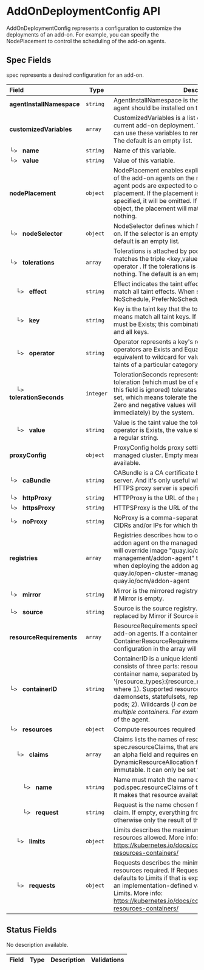# AddOnDeploymentConfig API

AddOnDeploymentConfig represents a configuration to customize the deployments of an add-on.
For example, you can specify the NodePlacement to control the scheduling of the add-on agents.

## Spec Fields

spec represents a desired configuration for an add-on.

| Field | Type | Description | Validations |
|:---|---|---|---|
|  **agentInstallNamespace** | `string` | AgentInstallNamespace is the namespace where the add-on agent should be installed on the managed cluster. | `Pattern=^[a-z0-9]([-a-z0-9]*[a-z0-9])?$` |
|  **customizedVariables** | `array` | CustomizedVariables is a list of name-value variables for the current add-on deployment. The add-on implementation can use these variables to render its add-on deployment. The default is an empty list. | N/A |
| └>&nbsp;&nbsp; **name** | `string` | Name of this variable. | `Pattern=^[a-zA-Z_][_a-zA-Z0-9]*$` |
| └>&nbsp;&nbsp; **value** | `string` | Value of this variable. | N/A |
|  **nodePlacement** | `object` | NodePlacement enables explicit control over the scheduling of the add-on agents on the managed cluster. All add-on agent pods are expected to comply with this node placement. If the placement is nil, the placement is not specified, it will be omitted. If the placement is an empty object, the placement will match all nodes and tolerate nothing. | N/A |
| └>&nbsp;&nbsp; **nodeSelector** | `object` | NodeSelector defines which Nodes the Pods are scheduled on. If the selector is an empty list, it will match all nodes. The default is an empty list. | N/A |
| └>&nbsp;&nbsp; **tolerations** | `array` | Tolerations is attached by pods to tolerate any taint that matches the triple <key,value,effect> using the matching operator <operator>. If the tolerations is an empty list, it will tolerate nothing. The default is an empty list. | N/A |
| &nbsp;&nbsp;&nbsp;&nbsp;└>&nbsp;&nbsp; **effect** | `string` | Effect indicates the taint effect to match. Empty means match all taint effects. When specified, allowed values are NoSchedule, PreferNoSchedule and NoExecute. | N/A |
| &nbsp;&nbsp;&nbsp;&nbsp;└>&nbsp;&nbsp; **key** | `string` | Key is the taint key that the toleration applies to. Empty means match all taint keys. If the key is empty, operator must be Exists; this combination means to match all values and all keys. | N/A |
| &nbsp;&nbsp;&nbsp;&nbsp;└>&nbsp;&nbsp; **operator** | `string` | Operator represents a key's relationship to the value. Valid operators are Exists and Equal. Defaults to Equal. Exists is equivalent to wildcard for value, so that a pod can tolerate all taints of a particular category. | N/A |
| &nbsp;&nbsp;&nbsp;&nbsp;└>&nbsp;&nbsp; **tolerationSeconds** | `integer` | TolerationSeconds represents the period of time the toleration (which must be of effect NoExecute, otherwise this field is ignored) tolerates the taint. By default, it is not set, which means tolerate the taint forever (do not evict). Zero and negative values will be treated as 0 (evict immediately) by the system. | N/A |
| &nbsp;&nbsp;&nbsp;&nbsp;└>&nbsp;&nbsp; **value** | `string` | Value is the taint value the toleration matches to. If the operator is Exists, the value should be empty, otherwise just a regular string. | N/A |
|  **proxyConfig** | `object` | ProxyConfig holds proxy settings for add-on agent on the managed cluster. Empty means no proxy settings is available. | N/A |
| └>&nbsp;&nbsp; **caBundle** | `string` | CABundle is a CA certificate bundle to verify the proxy server. And it's only useful when HTTPSProxy is set and a HTTPS proxy server is specified. | N/A |
| └>&nbsp;&nbsp; **httpProxy** | `string` | HTTPProxy is the URL of the proxy for HTTP requests | N/A |
| └>&nbsp;&nbsp; **httpsProxy** | `string` | HTTPSProxy is the URL of the proxy for HTTPS requests | N/A |
| └>&nbsp;&nbsp; **noProxy** | `string` | NoProxy is a comma-separated list of hostnames and/or CIDRs and/or IPs for which the proxy should not be used. | N/A |
|  **registries** | `array` | Registries describes how to override images used by the addon agent on the managed cluster. the following example will override image "quay.io/open-cluster-management/addon-agent" to "quay.io/ocm/addon-agent" when deploying the addon agent registries:   - source: quay.io/open-cluster-management/addon-agent     mirror: quay.io/ocm/addon-agent | N/A |
| └>&nbsp;&nbsp; **mirror** | `string` | Mirror is the mirrored registry of the Source. Will be ignored if Mirror is empty. | N/A |
| └>&nbsp;&nbsp; **source** | `string` | Source is the source registry. All image registries will be replaced by Mirror if Source is empty. | N/A |
|  **resourceRequirements** | `array` | ResourceRequirements specify the resources required by add-on agents. If a container matches multiple ContainerResourceRequirements, the last matched configuration in the array will take precedence. | N/A |
| └>&nbsp;&nbsp; **containerID** | `string` | ContainerID is a unique identifier for an agent container. It consists of three parts: resource types, resource name, and container name, separated by ':'. The format follows '{resource_types}:{resource_name}:{container_name}' where   1). Supported resource types include deployments, daemonsets, statefulsets, replicasets, jobs,     cronjobs and pods;   2). Wildcards (*) can be used in any part to match multiple containers. For example, '*:*:*'     matches all containers of the agent. | `Pattern=^(deployments\|daemonsets\|statefulsets\|replicasets\|jobs\|cronjobs\|pods\|\*):.+:.+$` |
| └>&nbsp;&nbsp; **resources** | `object` | Compute resources required by matched containers. | N/A |
| &nbsp;&nbsp;&nbsp;&nbsp;└>&nbsp;&nbsp; **claims** | `array` | Claims lists the names of resources, defined in spec.resourceClaims, that are used by this container. This is an alpha field and requires enabling the DynamicResourceAllocation feature gate. This field is immutable. It can only be set for containers. | N/A |
| &nbsp;&nbsp;&nbsp;&nbsp;&nbsp;&nbsp;&nbsp;&nbsp;└>&nbsp;&nbsp; **name** | `string` | Name must match the name of one entry in pod.spec.resourceClaims of the Pod where this field is used. It makes that resource available inside a container. | N/A |
| &nbsp;&nbsp;&nbsp;&nbsp;&nbsp;&nbsp;&nbsp;&nbsp;└>&nbsp;&nbsp; **request** | `string` | Request is the name chosen for a request in the referenced claim. If empty, everything from the claim is made available, otherwise only the result of this request. | N/A |
| &nbsp;&nbsp;&nbsp;&nbsp;└>&nbsp;&nbsp; **limits** | `object` | Limits describes the maximum amount of compute resources allowed. More info: https://kubernetes.io/docs/concepts/configuration/manage-resources-containers/ | N/A |
| &nbsp;&nbsp;&nbsp;&nbsp;└>&nbsp;&nbsp; **requests** | `object` | Requests describes the minimum amount of compute resources required. If Requests is omitted for a container, it defaults to Limits if that is explicitly specified, otherwise to an implementation-defined value. Requests cannot exceed Limits. More info: https://kubernetes.io/docs/concepts/configuration/manage-resources-containers/ | N/A |
## Status Fields

No description available.

| Field | Type | Description | Validations |
|:---|---|---|---|
